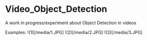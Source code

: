 # Video_Object_Detection
A work in progress/experiment about Object Detection in videos

Examples:
!(1)[/media/1.JPG]
!(2)[/media/2.JPG]
!(3)[/media/3.JPG]
